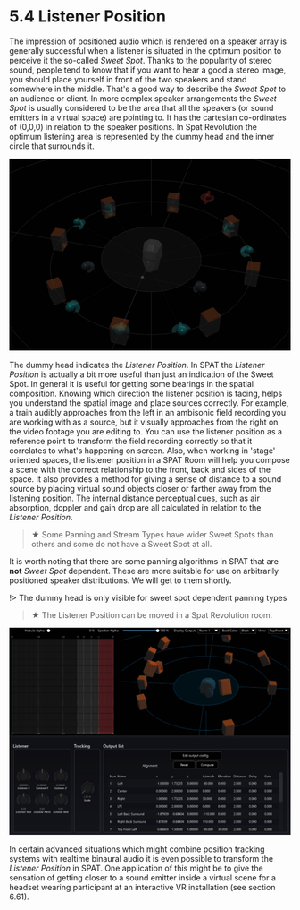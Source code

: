 # 5.4 Listener Position

The impression of positioned audio which is rendered on a speaker array is generally successful when a listener is situated in the optimum position to perceive it the so-called _Sweet Spot_. Thanks to the popularity of stereo sound, people tend to
know that if you want to hear a good a stereo image, you should place yourself in
front of the two speakers and stand somewhere in the middle. That's a good way to
describe the _Sweet Spot_ to an audience or client. In more complex speaker
arrangements the _Sweet Spot_ is usually considered to be the area that all the
speakers (or sound emitters in a virtual space) are pointing to. It has the cartesian
co-ordinates of (0,0,0) in relation to the speaker positions. In Spat Revolution the
optimum listening area is represented by the dummy head and the inner circle that
surrounds it.

![](../../include/SpatRevolution_UserGuide_-058.jpg)


The dummy head indicates the _Listener Position_. In SPAT the _Listener Position_ is actually a bit more useful than just an indication of the Sweet Spot. In general it is
useful for getting some bearings in the spatial composition. Knowing which direction the listener position is facing, helps you understand the spatial image and
place sources correctly. For example, a train audibly approaches from the left in an
ambisonic field recording you are working with as a source, but it visually approaches from the right on the video footage you are editing to. You can use the
listener position as a reference point to transform the field recording correctly so
that it correlates to what's happening on screen. Also, when working in 'stage' oriented spaces, the listener position in a SPAT Room will help you compose a scene
with the correct relationship to the front, back and sides of the space. It also provides a method for giving a sense of distance to a sound source by placing virtual
sound objects closer or farther away from the listening position. The internal distance perceptual cues, such as air absorption, doppler and gain drop are all calculated in relation to the _Listener Position_.


> ★ Some Panning and Stream Types have wider Sweet Spots than
others and some do not have a Sweet Spot at all.

It is worth noting that there are some panning algorithms in SPAT that are **not**
_Sweet Spot_ dependent. These are more suitable for use on arbitrarily positioned
speaker distributions. We will get to them shortly.

!> The dummy head is only visible for sweet spot dependent panning types

> ★ The Listener Position can be moved in a Spat Revolution room.

![](../../include/SpatRevolution_UserGuide_-060.jpg)

In certain advanced situations which might combine position tracking systems with
realtime binaural audio it is even possible to transform the _Listener Position_ in SPAT.
One application of this might be to give the sensation of getting closer to a sound
emitter inside a virtual scene for a headset wearing participant at an interactive VR
installation (see section 6.61).

